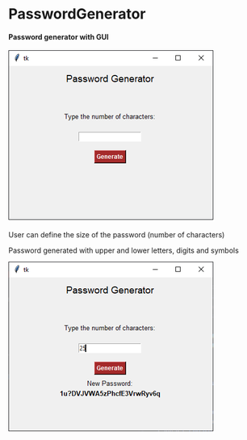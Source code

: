 # PasswordGenerator
#### Password generator with GUI

![app image](image/PassGen.png)

User can define the size of the password (number of characters)

Password generated with upper and lower letters, digits and symbols

![app image](image/PassGenerated.png)


